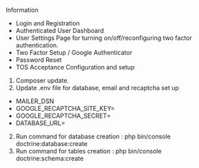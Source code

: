 Information
-	Login and Registration 
-	 Authenticated User Dashboard
-	 User Settings Page for turning on/off/reconfiguring two factor authentication.
-	 Two Factor Setup / Google Authenticator
-	 Password Reset 
-	 TOS Acceptance
Configuration and setup 
1)	Composer update.
2)	Update .env file for database, email and recaptcha set up 
-	MAILER_DSN
-	GOOGLE_RECAPTCHA_SITE_KEY=
-	GOOGLE_RECAPTCHA_SECRET= 
-	DATABASE_URL=
2)	Run command for database creation : php bin/console doctrine:database:create
3)	Run command for tables creation : php bin/console doctrine:schema:create


